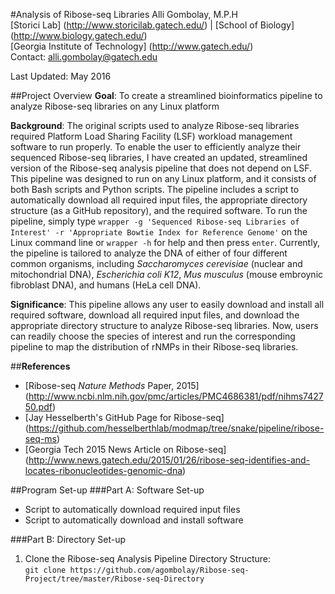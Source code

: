#Analysis of Ribose-seq Libraries
Alli Gombolay, M.P.H  
[Storici Lab] (http://www.storicilab.gatech.edu/) | [School of Biology] (http://www.biology.gatech.edu/)  
[Georgia Institute of Technology] (http://www.gatech.edu/)  
Contact: alli.gombolay@gatech.edu

Last Updated: May 2016  

##Project Overview
**Goal**: To create a streamlined bioinformatics pipeline to analyze Ribose-seq libraries on any Linux platform

**Background**: The original scripts used to analyze Ribose-seq libraries required Platform Load Sharing Facility (LSF) workload management software to run properly.  To enable the user to efficiently analyze their sequenced Ribose-seq libraries, I have created an updated, streamlined version of the Ribose-seq analysis pipeline that does not depend on LSF.  This pipeline was designed to run on any Linux platform, and it consists of both Bash scripts and Python scripts.  The pipeline includes a script to automatically download all required input files, the appropriate directory structure (as a GitHub repository), and the required software. To run the pipeline, simply type `wrapper -g 'Sequenced Ribose-seq Libraries of Interest' -r 'Appropriate Bowtie Index for Reference Genome'` on the Linux command line or `wrapper -h` for help and then press `enter`. Currently, the pipeline is tailored to analyze the DNA of either of four different common organisms, including *Saccharomyces cerevisiae* (nuclear and mitochondrial DNA), *Escherichia coli K12*, *Mus musculus* (mouse embroynic fibroblast DNA), and humans (HeLa cell DNA).

**Significance**: This pipeline allows any user to easily download and install all required software, download all required input files, and download the appropriate directory structure to analyze Ribose-seq libraries.  Now, users can readily choose the species of interest and run the corresponding pipeline to map the distribution of rNMPs in their Ribose-seq libraries.  

##**References**  
* [Ribose-seq *Nature Methods* Paper, 2015]
(http://www.ncbi.nlm.nih.gov/pmc/articles/PMC4686381/pdf/nihms742750.pdf)  
* [Jay Hesselberth's GitHub Page for Ribose-seq]
(https://github.com/hesselberthlab/modmap/tree/snake/pipeline/ribose-seq-ms)
* [Georgia Tech 2015 News Article on Ribose-seq]
(http://www.news.gatech.edu/2015/01/26/ribose-seq-identifies-and-locates-ribonucleotides-genomic-dna)

##Program Set-up
###Part A: Software Set-up  
* Script to automatically download required input files
* Script to automatically download and install software

###Part B: Directory Set-up  
1. Clone the Ribose-seq Analysis Pipeline Directory Structure:  
```git clone https://github.com/agombolay/Ribose-seq-Project/tree/master/Ribose-seq-Directory```
